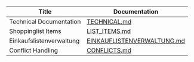 | Title                    | Documentation                                                                                                                                |
| ------------------------ | -------------------------------------------------------------------------------------------------------------------------------------------- |
| Technical Documentation  | [TECHNICAL.md](https://github.com/TGM-HIT/syt5-gek1051-mobile-application-shopstorm/blob/main/doc/TECHNICAL.md)                              |
| Shoppinglist Items       | [LIST_ITEMS.md](https://github.com/TGM-HIT/syt5-gek1051-mobile-application-shopstorm/blob/main/doc/LIST_ITEMS.md)                            |
| Einkaufslistenverwaltung | [EINKAUFLISTENVERWALTUNG.md](https://github.com/TGM-HIT/syt5-gek1051-mobile-application-shopstorm/blob/main/doc/EINKAUFSLISTENVERWALTUNG.md) |
| Conflict Handling        | [CONFLICTS.md](https://github.com/TGM-HIT/syt5-gek1051-mobile-application-shopstorm/blob/main/doc/CONFLICTS.md)                              |
